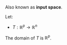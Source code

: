 Also known as **input space**.

Let:
- $T: \mathbb{R}^p \rightarrow \mathbb{R}^n$

The domain of $T$ is $\mathbb{R}^p$.
